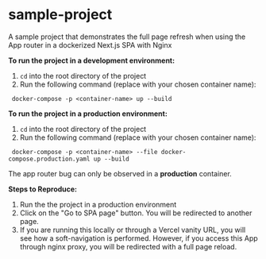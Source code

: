 # sample-project
A sample project that demonstrates the full page refresh when using the App router in a dockerized Next.js SPA with Nginx

**To run the project in a development environment:**
1. `cd` into the root directory of the project
2. Run the following command (replace <container-name> with your chosen container name):
```
 docker-compose -p <container-name> up --build
```

**To run the project in a production environment:**
1. `cd` into the root directory of the project
2. Run the following command (replace <container-name> with your chosen container name):
```
 docker-compose -p <container-name> --file docker-compose.production.yaml up --build
```

The app router bug can only be observed in a **production** container.

**Steps to Reproduce:**
1. Run the the project in a production environment
2. Click on the "Go to SPA page" button. You will be redirected to another page.
3. If you are running this locally or through a Vercel vanity URL, you will see how a soft-navigation is performed. However, if you access this App through nginx proxy, you will be redirected with a full page reload.

